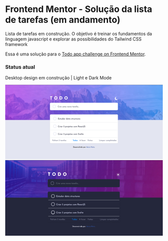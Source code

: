 # Frontend Mentor - Solução da lista de tarefas (em andamento)

Lista de tarefas em construção. O objetivo é treinar os fundamentos da linguagem javascript e explorar as possibilidades do Tailwind CSS framework

Essa é uma solução para o [Todo app challenge on Frontend Mentor](https://www.frontendmentor.io/challenges/todo-app-Su1_KokOW). 

### Status atual

Desktop design em construção | Light e Dark Mode

![](images/print3%20Destop%20%20Light%20Mode.png)
![](images/print4%20Desktop%20Dark%20Mode.png)